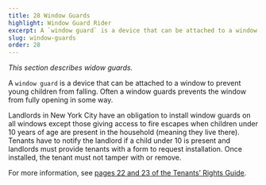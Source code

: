 ```yaml
---
title: 28 Window Guards
highlight: Window Guard Rider
excerpt: A `window guard` is a device that can be attached to a window to prevent young children
slug: window-guards
order: 28
---
```


_This section describes widow guards._  

A `window guard` is a device that can be attached to a window to prevent young children from falling. Often a window guards prevents the window from fully opening in some way.

Landlords in New York City have an obligation to install window guards on all windows except those giving access to fire escapes when children under 10 years of age are present in the household (meaning they live there). Tenants have to notify the landlord if a child under 10 is present and landlords must provide tenants with a form to request installation. Once installed, the tenant must not tamper with or remove.

For more information, see [pages 22 and 23 of the Tenants’ Rights Guide](https://ag.ny.gov/sites/default/files/tenants_rights.pdf).
